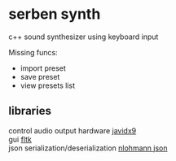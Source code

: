 # serben synth

c++ sound synthesizer using keyboard input

Missing funcs:
- import preset
- save preset
- view presets list

## libraries

control audio output hardware [javidx9](https://www.youtube.com/@javidx9)  
gui [fltk](https://www.fltk.org/)  
json serialization/deserialization [nlohmann json](https://github.com/nlohmann/json)